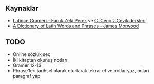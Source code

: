## Kaynaklar
- [Latince Grameri - Faruk Zeki Perek](https://jimithekewl.com/wp-content/uploads/2020/03/tercc3bcmeli-lc3a2tince-grameri-faruk-zeki-perek.pdf) ve [C. Cengiz Çevik dersleri](https://www.youtube.com/watch?v=AbIjlHXzOcg)
- [A Dictionary of Latin Words and Phrases - James Morwood](https://global.oup.com/academic/product/a-dictionary-of-latin-words-and-phrases-9780198601098?cc=us&lang=en&)

## TODO
- Online sözlük seç
- İki kitaptan okunuş notları
- Gramer 12-13
- Phrase'leri tarihsel olarak oturtarak tekrar et ve notlar yaz, onları paragraf yap